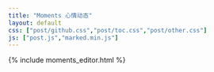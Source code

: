 ```yaml
---
title: "Moments 心情动态"
layout: default
css: ["post/github.css","post/toc.css","post/other.css"]
js: ["post.js","marked.min.js"]
---
```


{% include moments_editor.html %}

